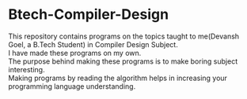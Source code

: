 # Btech-Compiler-Design
This repository contains programs on the topics taught to me(Devansh Goel, a B.Tech Student) in Compiler Design Subject.
<br>I have made these programs on my own. 
<br>The purpose behind making these programs is to make boring subject interesting. 
<br>Making programs by reading the algorithm helps in increasing your programming language understanding.
